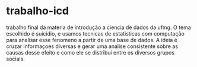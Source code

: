 # trabalho-icd
trabalho final  da materia de introdução a ciencia de dados da ufmg.
O tema escolhido é suicídio, e usamos tecnicas de estatisticas com computação para analisar esse fenomeno a partir de uma base de dados.
A ideia é cruzar informaçoes diversas e gerar uma analise consistente sobre as causas desse efeito e como ele se distribui entre os diversos 
grupos sociais.

